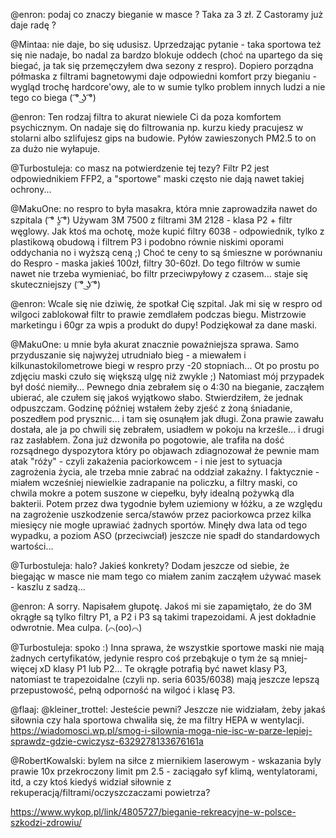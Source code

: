 @enron: podaj co znaczy bieganie w masce ? Taka za 3 zł. Z Castoramy już daje radę ?

@Mintaa: nie daje, bo się udusisz. Uprzedzając pytanie - taka sportowa też się nie nadaje, bo nadal za bardzo blokuje oddech (choć na upartego da się biegać, ja tak się przemęczyłem dwa sezony z respro). Dopiero porządna półmaska z filtrami bagnetowymi daje odpowiedni komfort przy bieganiu - wygląd trochę hardcore'owy, ale to w sumie tylko problem innych ludzi a nie tego co biega ( ͡° ͜ʖ ͡°) 

@enron: Ten rodzaj filtra to akurat niewiele Ci da poza komfortem psychicznym. On nadaje się do filtrowania np. kurzu kiedy pracujesz w stolarni albo szlifujesz gips na budowie. Pyłów zawieszonych PM2.5 to on za dużo nie wyłapuje.

@Turbostuleja: co masz na potwierdzenie tej tezy? Filtr P2 jest odpowiednikiem FFP2, a "sportowe" maski często nie dają nawet takiej ochrony... 

@MakuOne: no respro to była masakra, która mnie zaprowadziła nawet do szpitala ( ͡° ʖ̯ ͡°)
Używam 3M 7500 z filtrami 3M 2128 - klasa P2 + filtr węglowy. Jak ktoś ma ochotę, może kupić filtry 6038 - odpowiednik, tylko z plastikową obudową i filtrem P3 i podobno równie niskimi oporami oddychania no i wyższą ceną ;) Choć te ceny to są śmieszne w porównaniu do Respro - maska jakieś 100zł, filtry 30-60zł. Do tego filtrów w sumie nawet nie trzeba wymieniać, bo filtr przeciwpyłowy z czasem... staje się skuteczniejszy ( ͡° ͜ʖ ͡°) 

@enron: Wcale się nie dziwię, że spotkał Cię szpital. Jak mi się w respro od wilgoci zablokował filtr to prawie zemdlałem podczas biegu. Mistrzowie marketingu i 60gr za wpis a produkt do dupy!
Podziękował za dane maski.

@MakuOne: u mnie była akurat znacznie poważniejsza sprawa. Samo przyduszanie się najwyżej utrudniało bieg - a miewałem i kilkunastokilometrowe biegi w respro przy -20 stopniach... Ot po prostu po zdjęciu maski czuło się większą ulgę niż zwykle ;)
Natomiast mój przypadek był dość niemiły... Pewnego dnia zebrałem się o 4:30 na bieganie, zacząłem ubierać, ale czułem się jakoś wyjątkowo słabo. Stwierdziłem, że jednak odpuszczam. Godzinę później wstałem żeby zjeść z żoną śniadanie, poszedłem pod prysznic... i tam się osunąłem jak długi. Żona prawie zawału dostała, ale ja po chwili się zebrałem, usiadłem w pokoju na krześle... i drugi raz zasłabłem. Żona już dzwoniła po pogotowie, ale trafiła na dość rozsądnego dyspozytora który po objawach zdiagnozował że pewnie mam atak "róży" - czyli zakażenia paciorkowcem - i nie jest to sytuacja zagrożenia życia, ale trzeba mnie zabrać na oddział zakaźny. I faktycznie - miałem wcześniej niewielkie zadrapanie na policzku, a filtry maski, co chwila mokre a potem suszone w ciepełku, były idealną pożywką dla bakterii.
Potem przez dwa tygodnie byłem uziemiony w łóżku, a ze względu na zagrożenie uszkodzenie serca/stawów przez paciorkowca przez kilka miesięcy nie mogłe uprawiać żadnych sportów. Minęły dwa lata od tego wypadku, a poziom ASO (przeciwciał) jeszcze nie spadł do standardowych wartości... 

@Turbostuleja: halo? Jakieś konkrety?
Dodam jeszcze od siebie, że biegając w masce nie mam tego co miałem zanim zacząłem używać masek - kaszlu z sadzą... 

@enron: A sorry. Napisałem głupotę. Jakoś mi sie zapamiętało, że do 3M okrągłe są tylko filtry P1, a P2 i P3 są takimi trapezoidami. A jest dokładnie odwrotnie. Mea culpa. (⌒(oo)⌒) 

@Turbostuleja: spoko :) Inna sprawa, że wszystkie sportowe maski nie mają żadnych certyfikatów, jedynie respro coś przebąkuje o tym że są mniej-więcej xD klasy P1 lub P2... Te okrągłe potrafią być nawet klasy P3, natomiast te trapezoidalne (czyli np. seria 6035/6038) mają jeszcze lepszą przepustowość, pełną odporność na wilgoć i klasę P3. 

@flaaj: @kleiner_trottel: Jesteście pewni? Jeszcze nie widziałam, żeby jakaś siłownia czy hala sportowa chwaliła się, że ma filtry HEPA w wentylacji.
https://wiadomosci.wp.pl/smog-i-silownia-moga-nie-isc-w-parze-lepiej-sprawdz-gdzie-cwiczysz-6329278133676161a

@RobertKowalski: bylem na siłce z miernikiem laserowym - wskazania byly prawie 10x przekroczony limit pm 2.5 - zaciągało syf klimą, wentylatorami, itd, a czy ktoś kiedyś widział siłownie z rekuperacją/filtrami/oczyszczaczami powietrza? 

https://www.wykop.pl/link/4805727/bieganie-rekreacyjne-w-polsce-szkodzi-zdrowiu/
